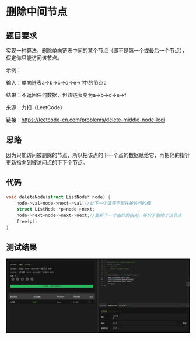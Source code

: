 # 删除中间节点 

## 题目要求

实现一种算法，删除单向链表中间的某个节点（即不是第一个或最后一个节点），假定你只能访问该节点。

示例：

输入：单向链表a->b->c->d->e->f中的节点c

结果：不返回任何数据，但该链表变为a->b->d->e->f

来源：力扣（LeetCode）

链接：https://leetcode-cn.com/problems/delete-middle-node-lcci

## 思路

因为只能访问被删除的节点，所以把该点的下一个点的数据赋给它，再把他的指针更新指向到被访问点的下下个节点。

## 代码

```c
void deleteNode(struct ListNode* node) {
    node->val=node->next->val;//让下一个值等于现在被访问的值
    struct ListNode *p=node->next;
    node->next=node->next->next;//更新下一个指针的指向，等价于删除了该节点
    free(p);
}
```

## 测试结果

![删除中间的节点](https://github.com/xycg529/Summer/blob/master/2.%E9%93%BE%E8%A1%A8/Pictures/%E5%88%A0%E9%99%A4%E4%B8%AD%E9%97%B4%E7%9A%84%E8%8A%82%E7%82%B9.PNG)

